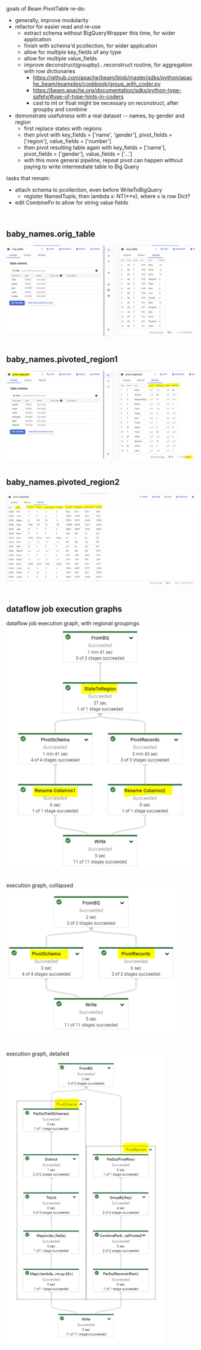 goals of Beam PivotTable re-do:
- generally, improve modularity
- refactor for easier read and re-use
  - extract schema without BigQueryWrapper this time, for wider application
  - finish with schema'd pcollection, for wider application
  - allow for multiple key_fields of any type
  - allow for multiple value_fields
  - improve deconstruct(groupby)...reconstruct routine, for aggregation with row dictionaries
    - <https://github.com/apache/beam/blob/master/sdks/python/apache_beam/examples/cookbook/group_with_coder.py>
    - <https://beam.apache.org/documentation/sdks/python-type-safety/#use-of-type-hints-in-coders>
    - cast to int or float might be necessary on reconstruct, after groupby and combine
- demonstrate usefulness with a real dataset -- names, by gender and region
  - first replace states with regions
  - then pivot with key_fields = ['name', 'gender'], pivot_fields = ['region'], value_fields = ['number'] 
  - then pivot resulting table again with key_fields = ['name'], pivot_fields = ['gender'], value_fields = ['...']
  - with this more general pipeline, repeat pivot can happen without paying to write intermediate table to Big Query

tasks that remain:
- attach schema to pcollection, even before WriteToBigQuery
  - register NamedTuple, then lambda x: NT(**x), where x is row Dict?
- edit CombineFn to allow for string value fields<br><br><br>




## baby_names.orig_table
![](..\imgs\orig_table.PNG)
<br><br>

## baby_names.pivoted_region1
![](..\imgs\pivot_on_region_then_sum.PNG)
<br><br>

## baby_names.pivoted_region2
![](..\imgs\then_pivot_again_on_gender.PNG)
<br><br>


## dataflow job execution graphs

dataflow job execution graph, with regional groupings
![](..\imgs\job_execution_graph_with_extras.PNG)
<br><br>

execution graph, collapsed
![](..\imgs\job_execution_graph_collapsed.PNG)
<br><br>

execution graph, detailed
![](..\imgs\job_execution_graph.PNG)
<br><br>
